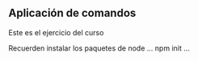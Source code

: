 ## Aplicación de comandos

Este es el ejercicio del curso

Recuerden instalar los paquetes de node 
...
npm init
...
